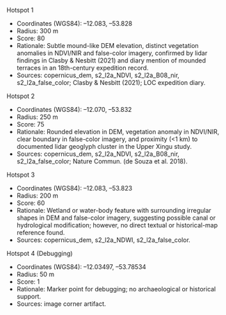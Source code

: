 Hotspot 1  
- Coordinates (WGS84):  –12.083, –53.828  
- Radius: 300 m  
- Score: 80  
- Rationale: Subtle mound-like DEM elevation, distinct vegetation anomalies in NDVI/NIR and false-color imagery, confirmed by lidar findings in Clasby & Nesbitt (2021) and diary mention of mounded terraces in an 18th-century expedition record.  
- Sources: copernicus_dem, s2_l2a_NDVI, s2_l2a_B08_nir, s2_l2a_false_color; Clasby & Nesbitt (2021); LOC expedition diary.  

Hotspot 2  
- Coordinates (WGS84):  –12.070, –53.832  
- Radius: 250 m  
- Score: 75  
- Rationale: Rounded elevation in DEM, vegetation anomaly in NDVI/NIR, clear boundary in false-color imagery, and proximity (<1 km) to documented lidar geoglyph cluster in the Upper Xingu study.  
- Sources: copernicus_dem, s2_l2a_NDVI, s2_l2a_B08_nir, s2_l2a_false_color; Nature Commun. (de Souza et al. 2018).  

Hotspot 3  
- Coordinates (WGS84):  –12.083, –53.823  
- Radius: 200 m  
- Score: 60  
- Rationale: Wetland or water-body feature with surrounding irregular shapes in DEM and false-color imagery, suggesting possible canal or hydrological modification; however, no direct textual or historical-map reference found.  
- Sources: copernicus_dem, s2_l2a_NDWI, s2_l2a_false_color.  

Hotspot 4 (Debugging)  
- Coordinates (WGS84):  –12.03497, –53.78534  
- Radius: 50 m  
- Score: 1  
- Rationale: Marker point for debugging; no archaeological or historical support.  
- Sources: image corner artifact.